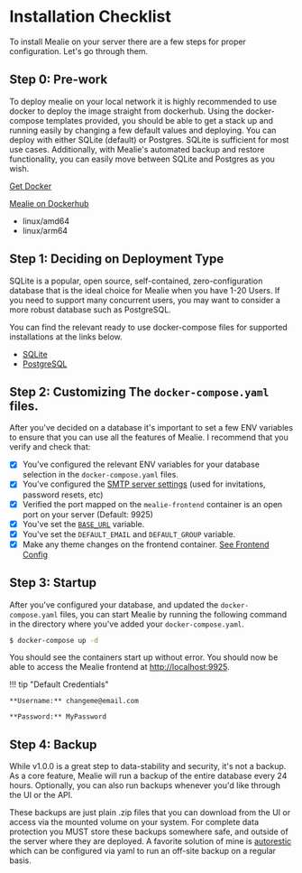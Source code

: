 # Installation Checklist

To install Mealie on your server there are a few steps for proper configuration. Let's go through them.

## Step 0: Pre-work

To deploy mealie on your local network it is highly recommended to use docker to deploy the image straight from dockerhub. Using the docker-compose templates provided, you should be able to get a stack up and running easily by changing a few default values and deploying. You can deploy with either SQLite (default) or Postgres. SQLite is sufficient for most use cases. Additionally, with Mealie's automated backup and restore functionality, you can easily move between SQLite and Postgres as you wish.

[Get Docker](https://docs.docker.com/get-docker/)

[Mealie on Dockerhub](https://hub.docker.com/r/hkotel/mealie)

- linux/amd64
- linux/arm64


## Step 1: Deciding on Deployment Type
SQLite is a popular, open source, self-contained, zero-configuration database that is the ideal choice for Mealie when you have 1-20 Users. If you need to support many concurrent users, you may want to consider a more robust database such as PostgreSQL. 

You can find the relevant ready to use docker-compose files for supported installations at the links below.

- [SQLite](/mealie/documentation/getting-started/installation/sqlite/)
- [PostgreSQL](/mealie/documentation/getting-started/installation/postgres/)

## Step 2: Customizing The `docker-compose.yaml` files.
After you've decided on a database it's important to set a few ENV variables to ensure that you can use all the features of Mealie. I recommend that you verify and check that:

- [x] You've configured the relevant ENV variables for your database selection in the `docker-compose.yaml` files.
- [x] You've configured the [SMTP server settings](/mealie/documentation/getting-started/installation/backend-config/#email) (used for invitations, password resets, etc)
- [x] Verified the port mapped on the `mealie-frontend` container is an open port on your server (Default: 9925)
- [x] You've set the [`BASE_URL`](/mealie/documentation/getting-started/installation/backend-config/#general) variable.
- [x] You've set the `DEFAULT_EMAIL` and `DEFAULT_GROUP` variable.
- [x] Make any theme changes on the frontend container. [See Frontend Config](/mealie/documentation/getting-started/installation/frontend-config/#themeing)

## Step 3: Startup 
After you've configured your database, and updated the `docker-compose.yaml` files, you can start Mealie by running the following command in the directory where you've added your `docker-compose.yaml`. 

```bash
$ docker-compose up -d
```

You should see the containers start up without error. You should now be able to access the Mealie frontend at [http://localhost:9925](http://locahost:9925).

!!! tip "Default Credentials"

    **Username:** changeme@email.com

    **Password:** MyPassword

## Step 4: Backup
While v1.0.0 is a great step to data-stability and security, it's not a backup. As a core feature, Mealie will run a backup of the entire database every 24 hours. Optionally, you can also run backups whenever you'd like through the UI or the API. 

These backups are just plain .zip files that you can download from the UI or access via the mounted volume on your system. For complete data protection you MUST store these backups somewhere safe, and outside of the server where they are deployed. A favorite solution of mine is [autorestic](https://autorestic.vercel.app/) which can be configured via yaml to run an off-site backup on a regular basis. 